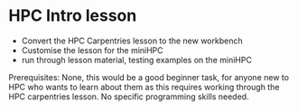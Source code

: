 # HPC Intro lesson
- Convert the HPC Carpentries lesson to the new workbench
- Customise the lesson for the miniHPC
- run through lesson material, testing examples on the miniHPC

Prerequisites:
None, this would be a good beginner task, for anyone new to HPC who wants to learn about them as this requires working through the HPC carpentries lesson. No specific programming skills needed.

